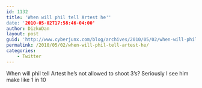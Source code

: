 ```yaml
---
id: 1132
title: 'When will phil tell Artest he''
date: '2010-05-02T17:58:46-04:00'
author: DizkoDan
layout: post
guid: 'http://www.cyberjunx.com/blog/archives/2010/05/02/when-will-phil-tell-artest-he/'
permalink: /2010/05/02/when-will-phil-tell-artest-he/
categories:
    - Twitter
---
```


When will phil tell Artest he’s not allowed to shoot 3’s? Seriously I see him make like 1 in 10